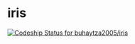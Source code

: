 # iris
[ ![Codeship Status for buhaytza2005/iris](https://app.codeship.com/projects/67fbeb60-ec2f-0136-0a8e-36453a6bbca7/status?branch=master)](https://app.codeship.com/projects/319978)
